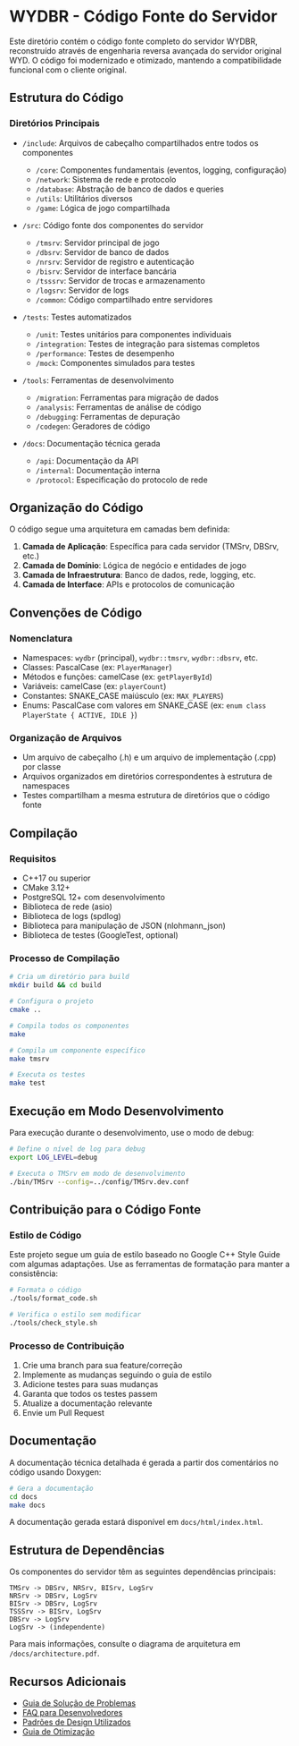 # WYDBR - Código Fonte do Servidor

Este diretório contém o código fonte completo do servidor WYDBR, reconstruído através de engenharia reversa avançada do servidor original WYD. O código foi modernizado e otimizado, mantendo a compatibilidade funcional com o cliente original.

## Estrutura do Código

### Diretórios Principais

- `/include`: Arquivos de cabeçalho compartilhados entre todos os componentes
  - `/core`: Componentes fundamentais (eventos, logging, configuração)
  - `/network`: Sistema de rede e protocolo
  - `/database`: Abstração de banco de dados e queries
  - `/utils`: Utilitários diversos
  - `/game`: Lógica de jogo compartilhada

- `/src`: Código fonte dos componentes do servidor
  - `/tmsrv`: Servidor principal de jogo
  - `/dbsrv`: Servidor de banco de dados
  - `/nrsrv`: Servidor de registro e autenticação
  - `/bisrv`: Servidor de interface bancária
  - `/tsssrv`: Servidor de trocas e armazenamento
  - `/logsrv`: Servidor de logs
  - `/common`: Código compartilhado entre servidores

- `/tests`: Testes automatizados
  - `/unit`: Testes unitários para componentes individuais
  - `/integration`: Testes de integração para sistemas completos
  - `/performance`: Testes de desempenho
  - `/mock`: Componentes simulados para testes

- `/tools`: Ferramentas de desenvolvimento
  - `/migration`: Ferramentas para migração de dados
  - `/analysis`: Ferramentas de análise de código
  - `/debugging`: Ferramentas de depuração
  - `/codegen`: Geradores de código

- `/docs`: Documentação técnica gerada
  - `/api`: Documentação da API
  - `/internal`: Documentação interna
  - `/protocol`: Especificação do protocolo de rede

## Organização do Código

O código segue uma arquitetura em camadas bem definida:

1. **Camada de Aplicação**: Específica para cada servidor (TMSrv, DBSrv, etc.)
2. **Camada de Domínio**: Lógica de negócio e entidades de jogo
3. **Camada de Infraestrutura**: Banco de dados, rede, logging, etc.
4. **Camada de Interface**: APIs e protocolos de comunicação

## Convenções de Código

### Nomenclatura

- Namespaces: `wydbr` (principal), `wydbr::tmsrv`, `wydbr::dbsrv`, etc.
- Classes: PascalCase (ex: `PlayerManager`)
- Métodos e funções: camelCase (ex: `getPlayerById`)
- Variáveis: camelCase (ex: `playerCount`)
- Constantes: SNAKE_CASE maiúsculo (ex: `MAX_PLAYERS`)
- Enums: PascalCase com valores em SNAKE_CASE (ex: `enum class PlayerState { ACTIVE, IDLE }`)

### Organização de Arquivos

- Um arquivo de cabeçalho (.h) e um arquivo de implementação (.cpp) por classe
- Arquivos organizados em diretórios correspondentes à estrutura de namespaces
- Testes compartilham a mesma estrutura de diretórios que o código fonte

## Compilação

### Requisitos

- C++17 ou superior
- CMake 3.12+
- PostgreSQL 12+ com desenvolvimento
- Biblioteca de rede (asio)
- Biblioteca de logs (spdlog)
- Biblioteca para manipulação de JSON (nlohmann_json)
- Biblioteca de testes (GoogleTest, optional)

### Processo de Compilação

```bash
# Cria um diretório para build
mkdir build && cd build

# Configura o projeto
cmake ..

# Compila todos os componentes
make

# Compila um componente específico
make tmsrv

# Executa os testes
make test
```

## Execução em Modo Desenvolvimento

Para execução durante o desenvolvimento, use o modo de debug:

```bash
# Define o nível de log para debug
export LOG_LEVEL=debug

# Executa o TMSrv em modo de desenvolvimento
./bin/TMSrv --config=../config/TMSrv.dev.conf
```

## Contribuição para o Código Fonte

### Estilo de Código

Este projeto segue um guia de estilo baseado no Google C++ Style Guide com algumas adaptações. Use as ferramentas de formatação para manter a consistência:

```bash
# Formata o código
./tools/format_code.sh

# Verifica o estilo sem modificar
./tools/check_style.sh
```

### Processo de Contribuição

1. Crie uma branch para sua feature/correção
2. Implemente as mudanças seguindo o guia de estilo
3. Adicione testes para suas mudanças
4. Garanta que todos os testes passem
5. Atualize a documentação relevante
6. Envie um Pull Request

## Documentação

A documentação técnica detalhada é gerada a partir dos comentários no código usando Doxygen:

```bash
# Gera a documentação
cd docs
make docs
```

A documentação gerada estará disponível em `docs/html/index.html`.

## Estrutura de Dependências

Os componentes do servidor têm as seguintes dependências principais:

```
TMSrv -> DBSrv, NRSrv, BISrv, LogSrv
NRSrv -> DBSrv, LogSrv
BISrv -> DBSrv, LogSrv
TSSSrv -> BISrv, LogSrv
DBSrv -> LogSrv
LogSrv -> (independente)
```

Para mais informações, consulte o diagrama de arquitetura em `/docs/architecture.pdf`.

## Recursos Adicionais

- [Guia de Solução de Problemas](../docs/troubleshooting.md)
- [FAQ para Desenvolvedores](../docs/developer_faq.md)
- [Padrões de Design Utilizados](../docs/design_patterns.md)
- [Guia de Otimização](../docs/optimization.md)
